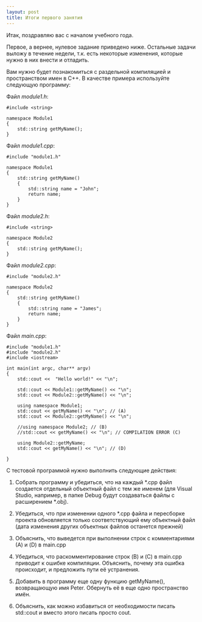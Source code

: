```yaml
---
layout: post
title: Итоги первого занятия
---
```

Итак, поздравляю вас с началом учебного года. 

Первое, а вернее, нулевое задание приведено ниже. Остальные задачи выложу в течение недели, т.к. есть некоторые изменения, которые нужно в них внести и отладить.

Вам нужно будет познакомиться с раздельной компиляцией и пространством имен в C++. В качестве примера используйте следующую программу:

Файл _module1.h_:
```с++
#include <string>

namespace Module1
{
	std::string getMyName();
}
```

Файл _module1.cpp_:
```с++
#include "module1.h"

namespace Module1
{
	std::string getMyName()
	{
		std::string name = "John";
		return name;
	}
}
```

Файл _module2.h_:
```с++
#include <string>

namespace Module2
{
	std::string getMyName();
}
```
Файл _module2.cpp_:
```с++
#include "module2.h"

namespace Module2
{
	std::string getMyName()
	{
		std::string name = "James";
		return name;
	}
}
```
Файл _main.cpp_:
```с++
#include "module1.h"
#include "module2.h"
#include <iostream>

int main(int argc, char** argv)
{
	std::cout <<  "Hello world!" << "\n";
	
	std::cout << Module1::getMyName() << "\n";
	std::cout << Module2::getMyName() << "\n";

	using namespace Module1;
	std::cout << getMyName() << "\n"; // (A)
	std::cout << Module2::getMyName() << "\n";

	//using namespace Module2; // (B)
	//std::cout << getMyName() << "\n"; // COMPILATION ERROR (C)

	using Module2::getMyName;
	std::cout << getMyName() << "\n"; // (D)

}
```
С тестовой программой нужно выполнить следующие действия:
1. Собрать программу и убедиться, что на каждый *.cpp файл создается отдельный объектный файл с тем же именем (для Visual Studio, например, в папке Debug будут создаваться файлы с расширением *.obj). 

2. Убедиться, что при изменении одного *.cpp файла и пересборке проекта обновляется только соответствующий ему объектный файл (дата изменения других объектных файлов останется прежней)

3. Объяснить, что выведется при выполнении строк с комментариями (А) и (D) в main.cpp

4. Убедиться, что раскомментирование строк (B) и (C) в main.cpp приводит к ошибке компиляции. Объяснить, почему эта ошибка происходит, и предложить пути её устранения.

5. Добавить в программу еще одну функцию getMyName(), возвращающую имя Peter. Обернуть её в еще одно пространство имён.

6. Объяснить, как можно избавиться от необходимости писать std::cout и вместо этого писать просто cout.
